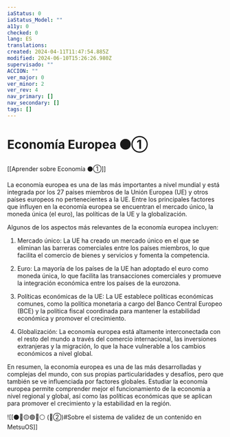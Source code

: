 ```yaml
---
iaStatus: 0
iaStatus_Model: ""
a11y: 0
checked: 0
lang: ES
translations: 
created: 2024-04-11T11:47:54.885Z
modified: 2024-06-10T15:26:26.980Z
supervisado: ""
ACCION: ""
ver_major: 0
ver_minor: 2
ver_rev: 4
nav_primary: []
nav_secondary: []
tags: []
---
```

# Economía Europea ⚫①

[[Aprender sobre Economía ⚫①]]

La economía europea es una de las más importantes a nivel mundial y está integrada por los 27 países miembros de la Unión Europea (UE) y otros países europeos no pertenecientes a la UE. Entre los principales factores que influyen en la economía europea se encuentran el mercado único, la moneda única (el euro), las políticas de la UE y la globalización.

Algunos de los aspectos más relevantes de la economía europea incluyen:

1. Mercado único: La UE ha creado un mercado único en el que se eliminan las barreras comerciales entre los países miembros, lo que facilita el comercio de bienes y servicios y fomenta la competencia.

2. Euro: La mayoría de los países de la UE han adoptado el euro como moneda única, lo que facilita las transacciones comerciales y promueve la integración económica entre los países de la eurozona.

3. Políticas económicas de la UE: La UE establece políticas económicas comunes, como la política monetaria a cargo del Banco Central Europeo (BCE) y la política fiscal coordinada para mantener la estabilidad económica y promover el crecimiento.

4. Globalización: La economía europea está altamente interconectada con el resto del mundo a través del comercio internacional, las inversiones extranjeras y la migración, lo que la hace vulnerable a los cambios económicos a nivel global.

En resumen, la economía europea es una de las más desarrolladas y complejas del mundo, con sus propias particularidades y desafíos, pero que también se ve influenciada por factores globales. Estudiar la economía europea permite comprender mejor el funcionamiento de la economía a nivel regional y global, así como las políticas económicas que se aplican para promover el crecimiento y la estabilidad en la región.

![[⚫🔴🟡🟢🔵⚪ (🔴②)#Sobre el sistema de validez de un contenido en MetsuOS]]
